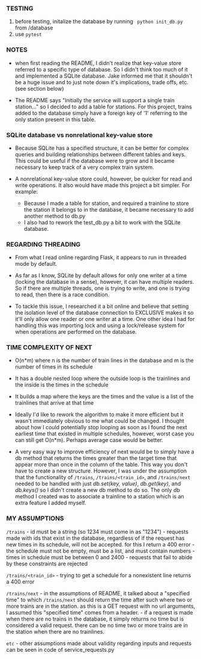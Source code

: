 
### TESTING

1. before testing, initalize the database by running ``` python init_db.py``` from /database
2. use ``` pytest ```


### NOTES

- when first reading the README, I didn't realize that key-value store referred to a specific type of database. So I didn't think too much of it and implemented a SQLite database. Jake informed me that it shouldn't be a huge issue and to just note down it's implications, trade offs, etc. (see section below)

- The README says "Initially the service will support a single train station..." so I decided to add a table for stations. For this project, trains added to the database simply have a foreign key of '1' referring to the only station present in this table.


### SQLite database vs nonrelational key-value store

- Because SQLite has a specified structure, it can be better for complex queries and building relationships between different tables and keys. This could be useful if the database were to grow and it became necessary to keep track of a very complex train system.

- A nonrelational key-value store could, however, be quicker for read and write operations. It also would have made this project a bit simpler. For example:
    - Because I made a table for station, and required a trainline to store the station it belongs to in the database, it became necessary to add another method to db.py
    - I also had to rework the test_db.py a bit to work with the SQLite database.


### REGARDING THREADING

- From what I read online regarding Flask, it appears to run in threaded mode by default.

- As far as I know, SQLite by default allows for only one writer at a time (locking the database in a sense), however, it can have multiple readers. So if there are multiple threads, one is trying to write, and one is trying to read, then there is a race condition. 

- To tackle this issue, I researched it a bit online and believe that setting the isolation level of the database connection to EXCLUSIVE makes it so it'll only allow one reader or one writer at a time. One other idea I had for handling this was importing lock and using a lock/release system for when operations are performed on the database.


### TIME COMPLEXITY OF NEXT

- O(n*m) where n is the number of train lines in the database and m is the number of times in its schedule

- It has a double nested loop where the outside loop is the trainlines and the inside is the times in the schedule

- It builds a map where the keys are the times and the value is a list of the trainlines that arrive at that time

- Ideally I'd like to rework the algorithm to make it more efficient but it wasn't immediately obvious to me what could be changed. I thought about how I could potentially stop looping as soon as I found the next earliest time that existed in multiple schedules, however, worst case you can still get O(n*m). Perhaps average case would be better.

- A very easy way to improve efficiency of next would be to simply have a db method that returns the times greater than the target time that appear more than once in the column of the table. This way you don't have to create a new structure. However, I was under the assumption that the functionality of `/trains`, `/trains/<train_id>`, and `/trains/next` needed to be handled with just *db.set(key, value)*, *db.get(key)*, and *db.keys()* so I didn't create a new db method to do so. The only db method I created was to associate a trainline to a station which is an extra feature I added myself.


### MY ASSUMPTIONS

`/trains`
    - id must be a string (so 1234 must come in as "1234")
    - requests made with ids that exist in the database, regardless of if the request has new times in its schedule, will not be accepted. for this I return a 400 error
    - the schedule must not be empty, must be a list, and must contain numbers
    - times in schedule must be between 0 and 2400
    - requests that fail to abide by these constraints are rejected

`/trains/<train_id>`
    - trying to get a schedule for a nonexistent line returns a 400 error

`/trains/next`
    - in the assumptions of README, it talked about a "specified time" to which `/trains/next` should return the time after such where two or more trains are in the station. as this is a GET request with no url arguments, I assumed this "specified time" comes from a header.
    - if a request is made when there are no trains in the database, it simply returns no time but is considered a valid request. there can be no time two or more trains are in the station when there are no trainlines.

`etc`
    - other assumptions made about validity regarding inputs and requests can be seen in code of service_requests.py